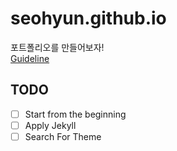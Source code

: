 # seohyun.github.io
포트폴리오를 만들어보자!  
[Guideline](https://docs.github.com/en/pages)

## TODO
- [ ] Start from the beginning
- [ ] Apply Jekyll
- [ ] Search For Theme
